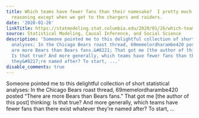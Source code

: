 ```yaml
---
title: Which teams have fewer fans than their namesake?  I pretty much like this person’s
  reasoning except when we get to the chargers and raiders.
date: '2020-01-26'
linkTitle: https://statmodeling.stat.columbia.edu/2020/01/26/which-teams-have-fewer-fans-than-their-namesake-i-pretty-much-like-this-persons-reasoning-except-when-we-get-to-the-chargers-and-raiders/
source: Statistical Modeling, Causal Inference, and Social Science
description: 'Someone pointed me to this delightful collection of short statistical
  analyses: In the Chicago Bears roast thread, 69memelordharambe420 posted &#8220;There
  are more Bears than Bears fans.&#8221; That got me [the author of this post] thinking:
  Is that true? And more generally, which teams have fewer fans than there exist whatever
  they&#8217;re named after? To start, ...'
disable_comments: true
---
```

Someone pointed me to this delightful collection of short statistical analyses: In the Chicago Bears roast thread, 69memelordharambe420 posted &#8220;There are more Bears than Bears fans.&#8221; That got me [the author of this post] thinking: Is that true? And more generally, which teams have fewer fans than there exist whatever they&#8217;re named after? To start, ...